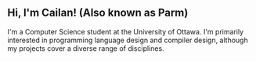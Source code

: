 ## Hi, I'm Cailan! (Also known as Parm)

I'm a Computer Science student at the University of Ottawa.
I'm primarily interested in programming language design and compiler design, although my projects cover a diverse range of disciplines.

